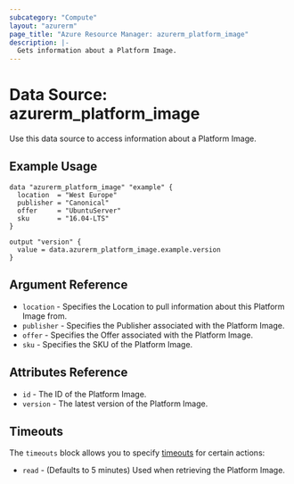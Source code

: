```yaml
---
subcategory: "Compute"
layout: "azurerm"
page_title: "Azure Resource Manager: azurerm_platform_image"
description: |-
  Gets information about a Platform Image.
---
```


# Data Source: azurerm_platform_image

Use this data source to access information about a Platform Image.

## Example Usage

```hcl
data "azurerm_platform_image" "example" {
  location  = "West Europe"
  publisher = "Canonical"
  offer     = "UbuntuServer"
  sku       = "16.04-LTS"
}

output "version" {
  value = data.azurerm_platform_image.example.version
}
```

## Argument Reference

* `location` - Specifies the Location to pull information about this Platform Image from.
* `publisher` - Specifies the Publisher associated with the Platform Image.
* `offer` - Specifies the Offer associated with the Platform Image.
* `sku` - Specifies the SKU of the Platform Image.


## Attributes Reference

* `id` - The ID of the Platform Image.
* `version` - The latest version of the Platform Image.

## Timeouts

The `timeouts` block allows you to specify [timeouts](https://www.terraform.io/docs/configuration/resources.html#timeouts) for certain actions:

* `read` - (Defaults to 5 minutes) Used when retrieving the Platform Image.
